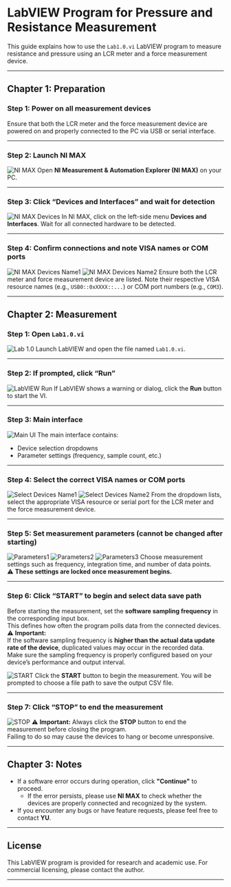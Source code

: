 # LabVIEW Program for Pressure and Resistance Measurement

This guide explains how to use the `Lab1.0.vi` LabVIEW program to measure resistance and pressure using an LCR meter and a force measurement device.

---

## Chapter 1: Preparation

### Step 1: Power on all measurement devices
Ensure that both the LCR meter and the force measurement device are powered on and properly connected to the PC via USB or serial interface.



---

### Step 2: Launch NI MAX

![NI MAX](./img/ni_max.png)
Open **NI Measurement & Automation Explorer (NI MAX)** on your PC.



---

### Step 3: Click “Devices and Interfaces” and wait for detection
![NI MAX Devices](./img/nimax_devices.png)
In NI MAX, click on the left-side menu **Devices and Interfaces**. Wait for all connected hardware to be detected.



---

### Step 4: Confirm connections and note VISA names or COM ports
![NI MAX Devices Name1](./img/nimax_devices_name1.png)
![NI MAX Devices Name2](./img/nimax_devices_name2.png)
Ensure both the LCR meter and force measurement device are listed. Note their respective VISA resource names (e.g., `USB0::0xXXXX::...`) or COM port numbers (e.g., `COM3`).

---

## Chapter 2: Measurement

### Step 1: Open `Lab1.0.vi`
![Lab 1.0](./img/Lab1.0.png)
Launch LabVIEW and open the file named `Lab1.0.vi`.

---

### Step 2: If prompted, click “Run”

![LabVIEW Run](./img/labview_run.png)
If LabVIEW shows a warning or dialog, click the **Run** button to start the VI.



---

### Step 3: Main interface

![Main UI](./img/main_ui.png)
The main interface contains:
- Device selection dropdowns
- Parameter settings (frequency, sample count, etc.)



---

### Step 4: Select the correct VISA names or COM ports

![Select Devices Name1](./img/select_devices_name1.png)
![Select Devices Name2](./img/select_devices_name2.png)
From the dropdown lists, select the appropriate VISA resource or serial port for the LCR meter and the force measurement device.

---

### Step 5: Set measurement parameters (cannot be changed after starting)

![Parameters1](./img/parameters1.png)
![Parameters2](./img/parameters2.png)
![Parameters3](./img/parameters3.png)
Choose measurement settings such as frequency, integration time, and number of data points.  
⚠️ **These settings are locked once measurement begins.**

---

### Step 6: Click “START” to begin and select data save path


Before starting the measurement, set the **software sampling frequency** in the corresponding input box.  
This defines how often the program polls data from the connected devices.
⚠️ **Important:**  
If the software sampling frequency is **higher than the actual data update rate of the device**, duplicated values may occur in the recorded data.  
Make sure the sampling frequency is properly configured based on your device’s performance and output interval.

![START](./img/start.png)
Click the **START** button to begin the measurement. You will be prompted to choose a file path to save the output CSV file.




---

### Step 7: Click “STOP” to end the measurement

![STOP](./img/stop.png)
⚠️ **Important:** Always click the **STOP** button to end the measurement before closing the program.  
Failing to do so may cause the devices to hang or become unresponsive.

---

## Chapter 3: Notes

- If a software error occurs during operation, click **"Continue"** to proceed.
  - If the error persists, please use **NI MAX** to check whether the devices are properly connected and recognized by the system.
- If you encounter any bugs or have feature requests, please feel free to contact **YU**.

---

## License

This LabVIEW program is provided for research and academic use. For commercial licensing, please contact the author.

---
